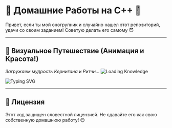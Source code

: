 # 🚀 Домашние Работы на С++ 🚀

Привет, если ты мой оногрупник и случайно нашел этот репозиторий, удачи со своим заданием! Советую делать его самому 😈

---

## 🎨 Визуальное Путешествие (Анимация и Красота!)

*Загружаем мудрость Кернигана и Ритчи...*
![Loading Knowledge](https://media.giphy.com/media/3oEjI6SIIHBdRxXI40/giphy.gif)

![Typing SVG](https://readme-typing-svg.demolab.com?font=Fira+Code&pause=1000&color=00FF00&center=true&vCenter=true&width=435&lines=Loading+'Lock+In.exe';Executing...;You've+succesefully+Locked+In)

---

## 📜 Лицензия

Этот код защищен словестной лицензией. Не сдавайте его как свою собственную домашнюю работу! 😉